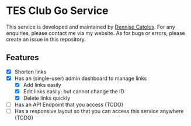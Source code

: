 # TES Club Go Service

This service is developed and maintained by [Dennise Catolos](https://dennise.me). For any enquiries, please contact me via my website. As for bugs or errors, please create an issue in this repository.

## Features

- [x] Shorten links
- [x] Has an (single-user) admin dashboard to manage links
  - [x] Add links easily
  - [x] Edit links easily; but cannot change the ID
  - [x] Delete links quickly
- [ ] Has an API Endpoint that you access (TODO)
- [ ] Has a responsive layout so that you can access this service anywhere (TODO)